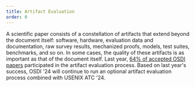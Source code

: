 ```yaml
---
title: Artifact Evaluation
order: 0
---
```


A scientific paper consists of a constellation of artifacts that extend beyond the document itself: software, hardware, evaluation data and documentation, raw survey results, mechanized proofs, models, test suites, benchmarks, and so on.
In some cases, the quality of these artifacts is as important as that of the document itself. Last year, [64% of accepted OSDI papers](https://sysartifacts.github.io/osdi2023/results) participated in the artifact evaluation process.
Based on last year's success, OSDI '24 will continue to run an optional artifact evaluation process combined with USENIX ATC '24.
